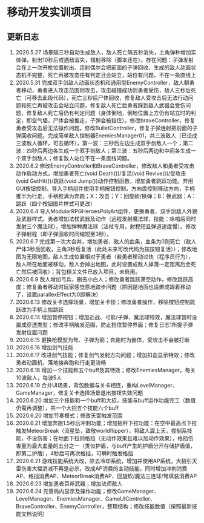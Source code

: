 # 移动开发实训项目
更新日志
---
1. 2020.5.27 场景隔三秒自动生成敌人，敌人死亡隔五秒消失，主角弹种增加实体弹，射出10秒后或遇敌消失，镭射移除（脚本还在）。存在问题：子弹发射会在上一次开枪位置射出、连射偶尔会把前面的子弹回收、生成的敌人动画状态机不完整，死亡再被攻击任有判定且会站立，站位有问题，不在一条直线上
2. 2020.5.31 完成双手剑敌人动画状态机和通用型EnemyController，敌人朝勇者移动，勇者进入攻击范围则攻击，攻击碰撞成功则勇者受伤，敌人三秒后死亡（可移去此段代码），死亡三秒后尸体回收，修复敌人受攻击后无法行动问题和死亡再被攻击会站立问题，修复敌人死亡后勇者踩到敌人武器会受伤问题，修复敌人死亡后仍有判定问题（身体倒地，倒地位置上方仍有站立时的判定，即空气墙，尸体会被推走，子弹会被挡住）。修改braveController，修复勇者受攻击后无法操作问题。修改BulletController，修复子弹连射把前面的子弹回收问题。完成简单敌人控制器EnemiesManager01，共三波敌人（已设成三波敌人循环，可去循环），第一波：三秒后左边生成双手剑敌人一个；第二波：四秒后两边各生成一个双手剑敌人；第三波：五秒后两边和中间各生成一个双手剑敌人；修复敌人站位不在一条直线问题。
2. 2020.6.2 修改EnemyController和BraveController，修改敌人和勇者受攻击动作启动方式，增加勇者死亡(void Death())/复活(void Revive())/受攻击(void GetHit())/跳跃(void Jump())动作控制函数，增加勇者跳跃功能。弃用GUI按钮控制，导入手柄组件使用手柄按钮控制，方向盘控制移动方向，手柄推半为行走，手柄推满为奔跑；X：攻击；Y：回旋砍/换弹；B：换武器；A：跳跃（四个按钮图片样式可更改）
3. 2020.6.4 导入ModularRPGHeroesPolyArt组件，更换勇者、双手剑敌人外貌及武器样式。勇者增加法杖武器及动作（远程发射魔法球，技能：咏唱后同时发射三个魔法球），增加弹种魔法球（法杖专用，射程短且弹道速度慢）。修改子弹射程（即子弹回收时间缩短至3秒）。
4. 2020.6.7 完成第一次大合并，增加勇者、敌人的血条，血条为0则死亡（敌人尸体3秒后回收，主角3秒后复活（此处未来可改代码为按按钮复活））；修改地图为无限地图，敌人生成位置相对于勇者（若勇者移动过快（程序员行为），敌人所在地面被移动，敌人会掉出地图，此时设置成敌人掉落一定距离后会死亡然后被回收）；背包相关文件已放入项目，未启用。
5. 2020.6.9 敌人增加弓兵，删去小白人；修改勇者跳跃滞空动作，修改跳跃高度；修复勇者移动时玩家感觉原地踏步问题（原因是地面也设置成跟着移动了，设置parallexEffect为0即解决）
6. 2020.6.13 修改关卡选择场景，增加关卡锁；修改勇者操作，移除按钮控制跳跃改为手柄上抬跳跃
7. 2020.6.14 增加暂停按钮；增加近战、弓箭/子弹、魔法球特效，魔法球暂时设置成穿透类型；修改手柄触发范围，防止挡住暂停界面；修复日志1所提子弹发射位置问题
8. 2020.6.15 更换枪模型为弩、子弹为箭；奔跑时为霸体，受攻击不会被打断
9. 2020.6.16 增加剑气技能
10. 2020.6.17 改进剑气技能；修复剑气发射方向问题；增加扣血显示特效；修改勇者动画机，落地接奔跑和行走更流畅
11. 2020.6.18 增加一个技能和五个buff及其特效；修改EnemiesManager，每关10波敌人，每波5人
12. 2020.6.19 合并UI场景，背包数据与关卡相连，重构LevelManager、GameManager，修复关卡选择场景退出按钮失效问题
13. 2020.6.20 增加三个技能和一个buff和大招，技能与buff运作功能完工（数值仍需再调整），共一个大招五个技能六个buff
14. 2020.6.20 增加节奏模式；修改天雷触发范围
15. 2020.6.21 增加奔跑1.5秒后冲刺功能；增加摇杆下拉功能：在空中最高点下拉触发MeteorBreak（流星坠，致敬worldflipper），将敌人震上天，控制系技能，不设伤害；在地面下拉则格挡（无动作效果且难以加动作效果），格挡伤害量为最大血量的五分之一（类似护盾，与buff产生的护盾分开存储护盾值，即第二护盾），4秒后可再次格挡，可瞬时触发格挡
16. 2020.6.21 游戏技能系统大改，除去冷却系统，增加并使用AP系统，大招引天雷伤害大幅消减不再是必杀，改成AP消费的主动技能，同时增加冲刺消费AP、格挡消费AP、MeteorBreak消费AP、回旋砍/魔法三连球/弩填装消费AP
17. 2020.6.23 增加勇者巨斧武器；增加法师敌人
18. 2020.6.24 完善局内显示及操作功能；修改GameManager、LevelManager、EnemiesManager、GameUIController、BraveController、EnemyController，整理结构；修改技能数值（按照最新技能文档说明）